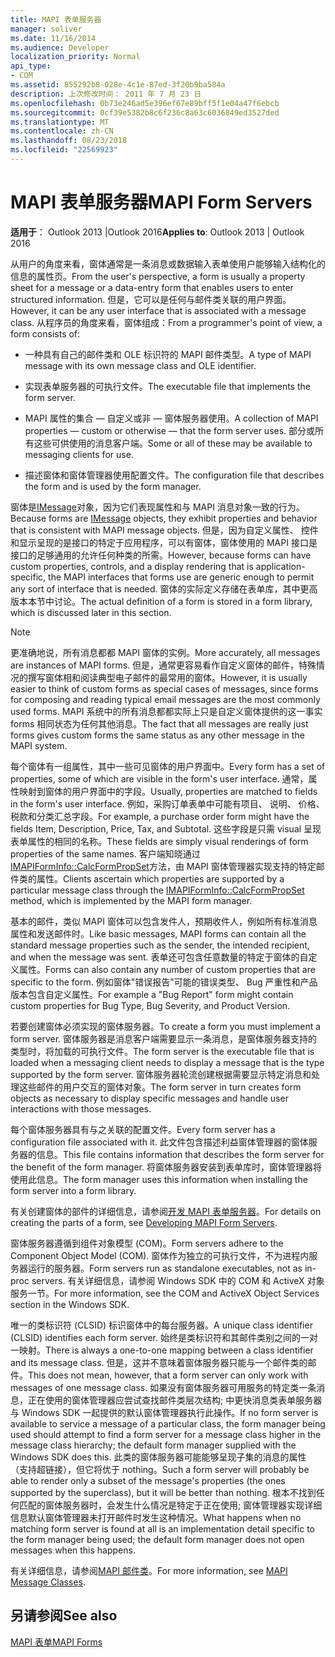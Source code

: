 ```yaml
---
title: MAPI 表单服务器
manager: soliver
ms.date: 11/16/2014
ms.audience: Developer
localization_priority: Normal
api_type:
- COM
ms.assetid: 855292b8-028e-4c1e-87ed-3f20b9ba584a
description: 上次修改时间： 2011 年 7 月 23 日
ms.openlocfilehash: 0b73e246ad5e396ef67e89bff5f1e04a47f6ebcb
ms.sourcegitcommit: 0cf39e5382b8c6f236c8a63c6036849ed3527ded
ms.translationtype: MT
ms.contentlocale: zh-CN
ms.lasthandoff: 08/23/2018
ms.locfileid: "22569923"
---
```

# <a name="mapi-form-servers"></a><span data-ttu-id="5214b-103">MAPI 表单服务器</span><span class="sxs-lookup"><span data-stu-id="5214b-103">MAPI Form Servers</span></span>

  
  
<span data-ttu-id="5214b-104">**适用于**： Outlook 2013 |Outlook 2016</span><span class="sxs-lookup"><span data-stu-id="5214b-104">**Applies to**: Outlook 2013 | Outlook 2016</span></span> 
  
<span data-ttu-id="5214b-105">从用户的角度来看，窗体通常是一条消息或数据输入表单使用户能够输入结构化的信息的属性页。</span><span class="sxs-lookup"><span data-stu-id="5214b-105">From the user's perspective, a form is usually a property sheet for a message or a data-entry form that enables users to enter structured information.</span></span> <span data-ttu-id="5214b-106">但是，它可以是任何与邮件类关联的用户界面。</span><span class="sxs-lookup"><span data-stu-id="5214b-106">However, it can be any user interface that is associated with a message class.</span></span> <span data-ttu-id="5214b-107">从程序员的角度来看，窗体组成：</span><span class="sxs-lookup"><span data-stu-id="5214b-107">From a programmer's point of view, a form consists of:</span></span>
  
- <span data-ttu-id="5214b-108">一种具有自己的邮件类和 OLE 标识符的 MAPI 邮件类型。</span><span class="sxs-lookup"><span data-stu-id="5214b-108">A type of MAPI message with its own message class and OLE identifier.</span></span>
    
- <span data-ttu-id="5214b-109">实现表单服务器的可执行文件。</span><span class="sxs-lookup"><span data-stu-id="5214b-109">The executable file that implements the form server.</span></span>
    
- <span data-ttu-id="5214b-110">MAPI 属性的集合 — 自定义或非 — 窗体服务器使用。</span><span class="sxs-lookup"><span data-stu-id="5214b-110">A collection of MAPI properties — custom or otherwise — that the form server uses.</span></span> <span data-ttu-id="5214b-111">部分或所有这些可供使用的消息客户端。</span><span class="sxs-lookup"><span data-stu-id="5214b-111">Some or all of these may be available to messaging clients for use.</span></span>
    
- <span data-ttu-id="5214b-112">描述窗体和窗体管理器使用配置文件。</span><span class="sxs-lookup"><span data-stu-id="5214b-112">The configuration file that describes the form and is used by the form manager.</span></span>
    
<span data-ttu-id="5214b-113">窗体是[IMessage](imessageimapiprop.md)对象，因为它们表现属性和与 MAPI 消息对象一致的行为。</span><span class="sxs-lookup"><span data-stu-id="5214b-113">Because forms are [IMessage](imessageimapiprop.md) objects, they exhibit properties and behavior that is consistent with MAPI message objects.</span></span> <span data-ttu-id="5214b-114">但是，因为自定义属性、 控件和显示呈现的是接口的特定于应用程序，可以有窗体，窗体使用的 MAPI 接口是接口的足够通用的允许任何种类的所需。</span><span class="sxs-lookup"><span data-stu-id="5214b-114">However, because forms can have custom properties, controls, and a display rendering that is application-specific, the MAPI interfaces that forms use are generic enough to permit any sort of interface that is needed.</span></span> <span data-ttu-id="5214b-115">窗体的实际定义存储在表单库，其中更高版本本节中讨论。</span><span class="sxs-lookup"><span data-stu-id="5214b-115">The actual definition of a form is stored in a form library, which is discussed later in this section.</span></span> 
  
> [!NOTE]
> <span data-ttu-id="5214b-116">更准确地说，所有消息都都 MAPI 窗体的实例。</span><span class="sxs-lookup"><span data-stu-id="5214b-116">More accurately, all messages are instances of MAPI forms.</span></span> <span data-ttu-id="5214b-117">但是，通常更容易看作自定义窗体的邮件，特殊情况的撰写窗体相和阅读典型电子邮件的最常用的窗体。</span><span class="sxs-lookup"><span data-stu-id="5214b-117">However, it is usually easier to think of custom forms as special cases of messages, since forms for composing and reading typical email messages are the most commonly used forms.</span></span> <span data-ttu-id="5214b-118">MAPI 系统中的所有消息都都实际上只是自定义窗体提供的这一事实 forms 相同状态为任何其他消息。</span><span class="sxs-lookup"><span data-stu-id="5214b-118">The fact that all messages are really just forms gives custom forms the same status as any other message in the MAPI system.</span></span> 
  
<span data-ttu-id="5214b-119">每个窗体有一组属性，其中一些可见窗体的用户界面中。</span><span class="sxs-lookup"><span data-stu-id="5214b-119">Every form has a set of properties, some of which are visible in the form's user interface.</span></span> <span data-ttu-id="5214b-120">通常，属性映射到窗体的用户界面中的字段。</span><span class="sxs-lookup"><span data-stu-id="5214b-120">Usually, properties are matched to fields in the form's user interface.</span></span> <span data-ttu-id="5214b-121">例如，采购订单表单中可能有项目、 说明、 价格、 税款和分类汇总字段。</span><span class="sxs-lookup"><span data-stu-id="5214b-121">For example, a purchase order form might have the fields Item, Description, Price, Tax, and Subtotal.</span></span> <span data-ttu-id="5214b-122">这些字段是只需 visual 呈现表单属性的相同的名称。</span><span class="sxs-lookup"><span data-stu-id="5214b-122">These fields are simply visual renderings of form properties of the same names.</span></span> <span data-ttu-id="5214b-123">客户端知晓通过[IMAPIFormInfo::CalcFormPropSet](imapiforminfo-calcformpropset.md)方法，由 MAPI 窗体管理器实现支持的特定邮件类的属性。</span><span class="sxs-lookup"><span data-stu-id="5214b-123">Clients ascertain which properties are supported by a particular message class through the [IMAPIFormInfo::CalcFormPropSet](imapiforminfo-calcformpropset.md) method, which is implemented by the MAPI form manager.</span></span> 
  
<span data-ttu-id="5214b-124">基本的邮件，类似 MAPI 窗体可以包含发件人，预期收件人，例如所有标准消息属性和发送邮件时。</span><span class="sxs-lookup"><span data-stu-id="5214b-124">Like basic messages, MAPI forms can contain all the standard message properties such as the sender, the intended recipient, and when the message was sent.</span></span> <span data-ttu-id="5214b-125">表单还可包含任意数量的特定于窗体的自定义属性。</span><span class="sxs-lookup"><span data-stu-id="5214b-125">Forms can also contain any number of custom properties that are specific to the form.</span></span> <span data-ttu-id="5214b-126">例如窗体"错误报告"可能的错误类型、 Bug 严重性和产品版本包含自定义属性。</span><span class="sxs-lookup"><span data-stu-id="5214b-126">For example a "Bug Report" form might contain custom properties for Bug Type, Bug Severity, and Product Version.</span></span>
  
<span data-ttu-id="5214b-127">若要创建窗体必须实现的窗体服务器。</span><span class="sxs-lookup"><span data-stu-id="5214b-127">To create a form you must implement a form server.</span></span> <span data-ttu-id="5214b-128">窗体服务器是消息客户端需要显示一条消息，是窗体服务器支持的类型时，将加载的可执行文件。</span><span class="sxs-lookup"><span data-stu-id="5214b-128">The form server is the executable file that is loaded when a messaging client needs to display a message that is the type supported by the form server.</span></span> <span data-ttu-id="5214b-129">窗体服务器轮流创建根据需要显示特定消息和处理这些邮件的用户交互的窗体对象。</span><span class="sxs-lookup"><span data-stu-id="5214b-129">The form server in turn creates form objects as necessary to display specific messages and handle user interactions with those messages.</span></span>
  
<span data-ttu-id="5214b-130">每个窗体服务器具有与之关联的配置文件。</span><span class="sxs-lookup"><span data-stu-id="5214b-130">Every form server has a configuration file associated with it.</span></span> <span data-ttu-id="5214b-131">此文件包含描述利益窗体管理器的窗体服务器的信息。</span><span class="sxs-lookup"><span data-stu-id="5214b-131">This file contains information that describes the form server for the benefit of the form manager.</span></span> <span data-ttu-id="5214b-132">将窗体服务器安装到表单库时，窗体管理器将使用此信息。</span><span class="sxs-lookup"><span data-stu-id="5214b-132">The form manager uses this information when installing the form server into a form library.</span></span>
  
<span data-ttu-id="5214b-133">有关创建窗体的部件的详细信息，请参阅[开发 MAPI 表单服务器](developing-mapi-form-servers.md)。</span><span class="sxs-lookup"><span data-stu-id="5214b-133">For details on creating the parts of a form, see [Developing MAPI Form Servers](developing-mapi-form-servers.md).</span></span>
  
<span data-ttu-id="5214b-134">窗体服务器遵循到组件对象模型 (COM)。</span><span class="sxs-lookup"><span data-stu-id="5214b-134">Form servers adhere to the Component Object Model (COM).</span></span> <span data-ttu-id="5214b-135">窗体作为独立的可执行文件，不为进程内服务器运行的服务器。</span><span class="sxs-lookup"><span data-stu-id="5214b-135">Form servers run as standalone executables, not as in-proc servers.</span></span> <span data-ttu-id="5214b-136">有关详细信息，请参阅 Windows SDK 中的 COM 和 ActiveX 对象服务一节。</span><span class="sxs-lookup"><span data-stu-id="5214b-136">For more information, see the COM and ActiveX Object Services section in the Windows SDK.</span></span>
  
<span data-ttu-id="5214b-137">唯一的类标识符 (CLSID) 标识窗体中的每台服务器。</span><span class="sxs-lookup"><span data-stu-id="5214b-137">A unique class identifier (CLSID) identifies each form server.</span></span> <span data-ttu-id="5214b-138">始终是类标识符和其邮件类别之间的一对一映射。</span><span class="sxs-lookup"><span data-stu-id="5214b-138">There is always a one-to-one mapping between a class identifier and its message class.</span></span> <span data-ttu-id="5214b-139">但是，这并不意味着窗体服务器只能与一个邮件类的邮件。</span><span class="sxs-lookup"><span data-stu-id="5214b-139">This does not mean, however, that a form server can only work with messages of one message class.</span></span> <span data-ttu-id="5214b-140">如果没有窗体服务器可用服务的特定类一条消息，正在使用的窗体管理器应尝试查找邮件类层次结构; 中更快消息类表单服务器与 Windows SDK 一起提供的默认窗体管理器执行此操作。</span><span class="sxs-lookup"><span data-stu-id="5214b-140">If no form server is available to service a message of a particular class, the form manager being used should attempt to find a form server for a message class higher in the message class hierarchy; the default form manager supplied with the Windows SDK does this.</span></span> <span data-ttu-id="5214b-141">此类的窗体服务器可能能够呈现子集的消息的属性 （支持超链接），但它将优于 nothing。</span><span class="sxs-lookup"><span data-stu-id="5214b-141">Such a form server will probably be able to render only a subset of the message's properties (the ones supported by the superclass), but it will be better than nothing.</span></span> <span data-ttu-id="5214b-142">根本不找到任何匹配的窗体服务器时，会发生什么情况是特定于正在使用; 窗体管理器实现详细信息默认窗体管理器未打开邮件时发生这种情况。</span><span class="sxs-lookup"><span data-stu-id="5214b-142">What happens when no matching form server is found at all is an implementation detail specific to the form manager being used; the default form manager does not open messages when this happens.</span></span>
  
<span data-ttu-id="5214b-143">有关详细信息，请参阅[MAPI 邮件类](mapi-message-classes.md)。</span><span class="sxs-lookup"><span data-stu-id="5214b-143">For more information, see [MAPI Message Classes](mapi-message-classes.md).</span></span>
  
## <a name="see-also"></a><span data-ttu-id="5214b-144">另请参阅</span><span class="sxs-lookup"><span data-stu-id="5214b-144">See also</span></span>



[<span data-ttu-id="5214b-145">MAPI 表单</span><span class="sxs-lookup"><span data-stu-id="5214b-145">MAPI Forms</span></span>](mapi-forms.md)

